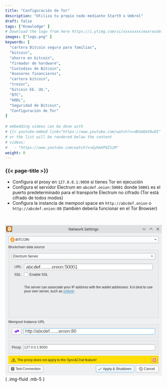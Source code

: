 ```yaml
---
title: "Configuración de Tor"
description: "Utiliza tu propio nodo mediante Start9 o Umbrel"
draft: false
tags: ["Knowledge" ]
# Download the logo from here https://i.ytimg.com/vi/xxxxxxxx/maxresdefault.jpg
images: ["logo.png" ]
keywords: [
  "cartera Bitcoin segura para familias",
  "bitcoin",
  "ahorro en bitcoin",
  "firmador de hardware",
  "Custodios de Bitcoin",
  "Asesores financieros",
  "cartera bitcoin",
  "trezor",
  "bitcoin EE. UU.",
  "BTC",
  "HODL",
  "Seguridad de Bitcoin",
  "Configuración de Tor"
]

# embedding videos can be done with 
# {{< youtube-embed link="https://www.youtube.com/watch?v=dbSmQmt0uDI" >}}
# or the list will be rendered below the content
# videos:
#   - "https://www.youtube.com/watch?v=GykmXP6Z1zM"
weight: 0
---
```


### {{< page-title >}}  
 

- Configura el proxy en `127.0.0.1:9050`  si tienes Tor en ejecución  
- Configura el servidor Electrum en `abcdef.onion:50001`  donde `50001` es el puerto predeterminado para el transporte Electrum no cifrado  (Tor está cifrado de todos modos)
- Configura la instancia de mempool space en `http://abcdef.onion` o `http://abcdef.onion:80` (también debería funcionar en el Tor Browser)

 </br>

 
 ![configuración de Tor](config.png)
 { .img-fluid .mb-5 }